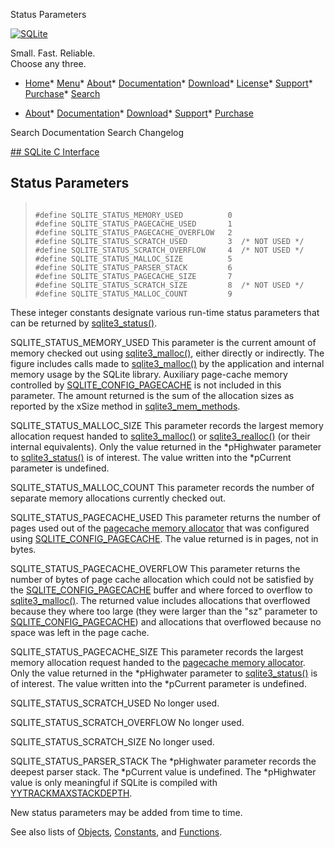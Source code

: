 




Status Parameters




[![SQLite](../images/sqlite370_banner.gif)](../index.html)


Small. Fast. Reliable.  
Choose any three.


* [Home](../index.html)* [Menu](javascript:void(0))* [About](../about.html)* [Documentation](../docs.html)* [Download](../download.html)* [License](../copyright.html)* [Support](../support.html)* [Purchase](../prosupport.html)* [Search](javascript:void(0))




* [About](../about.html)* [Documentation](../docs.html)* [Download](../download.html)* [Support](../support.html)* [Purchase](../prosupport.html)






Search Documentation
Search Changelog









[## SQLite C Interface](../c3ref/intro.html)
## Status Parameters




> ```
> 
> #define SQLITE_STATUS_MEMORY_USED          0
> #define SQLITE_STATUS_PAGECACHE_USED       1
> #define SQLITE_STATUS_PAGECACHE_OVERFLOW   2
> #define SQLITE_STATUS_SCRATCH_USED         3  /* NOT USED */
> #define SQLITE_STATUS_SCRATCH_OVERFLOW     4  /* NOT USED */
> #define SQLITE_STATUS_MALLOC_SIZE          5
> #define SQLITE_STATUS_PARSER_STACK         6
> #define SQLITE_STATUS_PAGECACHE_SIZE       7
> #define SQLITE_STATUS_SCRATCH_SIZE         8  /* NOT USED */
> #define SQLITE_STATUS_MALLOC_COUNT         9
> 
> ```



These integer constants designate various run\-time status parameters
that can be returned by [sqlite3\_status()](../c3ref/status.html).




SQLITE\_STATUS\_MEMORY\_USED
This parameter is the current amount of memory checked out
using [sqlite3\_malloc()](../c3ref/free.html), either directly or indirectly. The
figure includes calls made to [sqlite3\_malloc()](../c3ref/free.html) by the application
and internal memory usage by the SQLite library. Auxiliary page\-cache
memory controlled by [SQLITE\_CONFIG\_PAGECACHE](../c3ref/c_config_covering_index_scan.html#sqliteconfigpagecache) is not included in
this parameter. The amount returned is the sum of the allocation
sizes as reported by the xSize method in [sqlite3\_mem\_methods](../c3ref/mem_methods.html).



SQLITE\_STATUS\_MALLOC\_SIZE
This parameter records the largest memory allocation request
handed to [sqlite3\_malloc()](../c3ref/free.html) or [sqlite3\_realloc()](../c3ref/free.html) (or their
internal equivalents). Only the value returned in the
\*pHighwater parameter to [sqlite3\_status()](../c3ref/status.html) is of interest.
The value written into the \*pCurrent parameter is undefined.



SQLITE\_STATUS\_MALLOC\_COUNT
This parameter records the number of separate memory allocations
currently checked out.



SQLITE\_STATUS\_PAGECACHE\_USED
This parameter returns the number of pages used out of the
[pagecache memory allocator](../malloc.html#pagecache) that was configured using
[SQLITE\_CONFIG\_PAGECACHE](../c3ref/c_config_covering_index_scan.html#sqliteconfigpagecache). The
value returned is in pages, not in bytes.



SQLITE\_STATUS\_PAGECACHE\_OVERFLOW
This parameter returns the number of bytes of page cache
allocation which could not be satisfied by the [SQLITE\_CONFIG\_PAGECACHE](../c3ref/c_config_covering_index_scan.html#sqliteconfigpagecache)
buffer and where forced to overflow to [sqlite3\_malloc()](../c3ref/free.html). The
returned value includes allocations that overflowed because they
where too large (they were larger than the "sz" parameter to
[SQLITE\_CONFIG\_PAGECACHE](../c3ref/c_config_covering_index_scan.html#sqliteconfigpagecache)) and allocations that overflowed because
no space was left in the page cache.



SQLITE\_STATUS\_PAGECACHE\_SIZE
This parameter records the largest memory allocation request
handed to the [pagecache memory allocator](../malloc.html#pagecache). Only the value returned in the
\*pHighwater parameter to [sqlite3\_status()](../c3ref/status.html) is of interest.
The value written into the \*pCurrent parameter is undefined.



SQLITE\_STATUS\_SCRATCH\_USED
No longer used.



SQLITE\_STATUS\_SCRATCH\_OVERFLOW
No longer used.



SQLITE\_STATUS\_SCRATCH\_SIZE
No longer used.



SQLITE\_STATUS\_PARSER\_STACK
The \*pHighwater parameter records the deepest parser stack.
The \*pCurrent value is undefined. The \*pHighwater value is only
meaningful if SQLite is compiled with [YYTRACKMAXSTACKDEPTH](../compile.html#yytrackmaxstackdepth).



New status parameters may be added from time to time.


See also lists of
 [Objects](../c3ref/objlist.html),
 [Constants](../c3ref/constlist.html), and
 [Functions](../c3ref/funclist.html).


